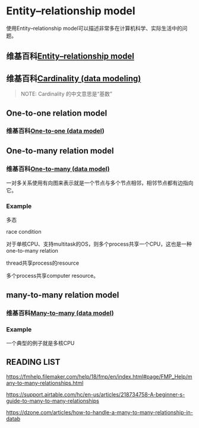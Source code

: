 # Entity–relationship model

使用Entity–relationship model可以描述非常多在计算机科学、实际生活中的问题。

## 维基百科[Entity–relationship model](https://en.wikipedia.org/wiki/Entity%E2%80%93relationship_model)



## 维基百科[Cardinality (data modeling)](https://en.wikipedia.org/wiki/Cardinality_(data_modeling))

> NOTE: Cardinality 的中文意思是“基数”



## One-to-one relation model

### 维基百科[One-to-one (data model](https://en.wikipedia.org/wiki/One-to-one_(data_model)))



## One-to-many relation model

### 维基百科[One-to-many (data model)](https://en.wikipedia.org/wiki/One-to-many_(data_model))

一对多关系使用有向图来表示就是一个节点与多个节点相邻，相邻节点都有边指向它。

### Example

多态

race condition

对于单核CPU、支持multitask的OS，则多个process共享一个CPU，这也是一种one-to-many relation

thread共享process的resource

多个process共享computer resource。

## many-to-many relation model



### 维基百科[Many-to-many (data model)](https://en.wikipedia.org/wiki/Many-to-many_(data_model))



### Example

一个典型的例子就是多核CPU



## READING LIST

https://fmhelp.filemaker.com/help/18/fmp/en/index.html#page/FMP_Help/many-to-many-relationships.html

https://support.airtable.com/hc/en-us/articles/218734758-A-beginner-s-guide-to-many-to-many-relationships

https://dzone.com/articles/how-to-handle-a-many-to-many-relationship-in-datab




